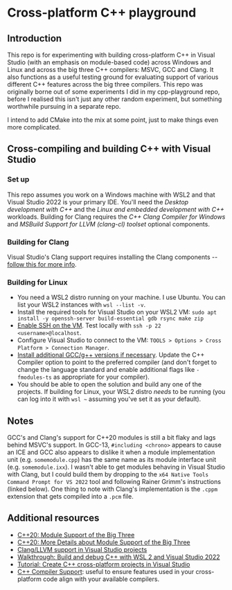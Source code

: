 # Cross-platform C++ playground

## Introduction

This repo is for experimenting with building cross-platform C++ in Visual Studio (with an emphasis on module-based code) across Windows and Linux and across the big three C++ compilers: MSVC, GCC and Clang. It also functions as a useful testing ground for evaluating support of various different C++ features across the big three compilers. This repo was originally borne out of some experiments I did in my cpp-playground repo, before I realised this isn't just any other random experiment, but something worthwhile pursuing in a separate repo.

I intend to add CMake into the mix at some point, just to make things even more complicated.

## Cross-compiling and building C++ with Visual Studio

### Set up

This repo assumes you work on a Windows machine with WSL2 and that Visual Studio 2022 is your primary IDE. You'll need the _Desktop development with C++_ and the _Linux and embedded development with C++_ workloads. Building for Clang requires the _C++ Clang Compiler for Windows_ and _MSBuild Support for LLVM (clang-cl) toolset_ optional components.

### Building for Clang

Visual Studio's Clang support requires installing the Clang components -- [follow this for more info](https://learn.microsoft.com/en-us/cpp/build/clang-support-msbuild?view=msvc-170).

### Building for Linux

* You need a WSL2 distro running on your machine. I use Ubuntu. You can list your WSL2 instances with `wsl --list -v`.
* Install the required tools for Visual Studio on your WSL2 VM: `sudo apt install -y openssh-server build-essential gdb rsync make zip`
* [Enable SSH on the VM](https://jmmv.dev/2022/02/wsl-ssh-access.html). Test locally with `ssh -p 22 <username>@localhost`.
* Configure Visual Studio  to connect to the VM: `TOOLS > Options > Cross Platform > Connection Manager`.
* [Install additional GCC/g++ versions if necessary](https://phoenixnap.com/kb/install-gcc-ubuntu). Update the C++ Compiler option to point to the preferred compiler (and don't forget to change the language standard and enable additional flags like `-fmodules-ts` as appropriate for your compiler).
* You should be able to open the solution and build any one of the projects. If building for Linux, your WSL2 distro _needs_ to be running (you can log into it with `wsl ~` assuming you've set it as your default).

## Notes

GCC's and Clang's support for C++20 modules is still a bit flaky and lags behind MSVC's support. In GCC-13, `#including <chrono>` appears to cause an ICE and GCC also appears to dislike it when a module implementation unit (e.g. `somemodule.cpp`) has the same name as its module interface unit (e.g. `somemodule.ixx`). I wasn't able to get modules behaving in Visual Studio with Clang, but I could build them by dropping to the `x64 Native Tools Command Prompt for VS 2022` tool and following Rainer Grimm's instructions (linked below). One thing to note with Clang's implementation is the `.cppm` extension that gets compiled into a `.pcm` file.

## Additional resources

* [C++20: Module Support of the Big Three](https://www.modernescpp.com/index.php/c20-module-support-of-the-big-three-compilers/)
* [C++20: More Details about Module Support of the Big Three](https://www.modernescpp.com/index.php/c20-more-details-about-module-support-of-the-big-three/)
* [Clang/LLVM support in Visual Studio projects](https://learn.microsoft.com/en-us/cpp/build/clang-support-msbuild?view=msvc-170)
* [Walkthrough: Build and debug C++ with WSL 2 and Visual Studio 2022](https://learn.microsoft.com/en-us/cpp/build/walkthrough-build-debug-wsl2?view=msvc-170)
* [Tutorial: Create C++ cross-platform projects in Visual Studio](https://learn.microsoft.com/en-us/cpp/build/get-started-linux-cmake?view=msvc-170)
* [C++ Compiler Support](https://en.cppreference.com/w/cpp/compiler_support): useful to ensure features used in your cross-platform code align with your available compilers.
